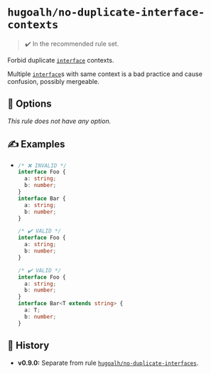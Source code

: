 # `hugoalh/no-duplicate-interface-contexts`

> ✔️ In the recommended rule set.

Forbid duplicate [`interface`][typescript-interface] contexts.

Multiple [`interface`][typescript-interface]s with same context is a bad practice and cause confusion, possibly mergeable.

## 🔧 Options

*This rule does not have any option.*

## ✍️ Examples

- ```ts
  /* ❌ INVALID */
  interface Foo {
    a: string;
    b: number;
  }
  interface Bar {
    a: string;
    b: number;
  }

  /* ✔️ VALID */
  interface Foo {
    a: string;
    b: number;
  }

  /* ✔️ VALID */
  interface Foo {
    a: string;
    b: number;
  }
  interface Bar<T extends string> {
    a: T;
    b: number;
  }
  ```

## 📜 History

- **v0.9.0:** Separate from rule [`hugoalh/no-duplicate-interfaces`][rule-hugoalh-no-duplicate-interfaces].

[rule-hugoalh-no-duplicate-interfaces]: https://github.com/hugoalh/deno-lint-rules/blob/main/docs/rules/no-duplicate-interfaces.md
[typescript-interface]: https://www.typescriptlang.org/docs/handbook/2/everyday-types.html#interfaces
